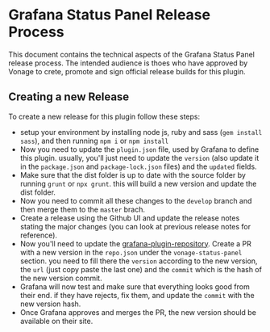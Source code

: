 # Grafana Status Panel Release Process

This document contains the technical aspects of the Grafana Status Panel release process. The intended audience is thoes who have approved by Vonage to crete, promote and sign official release builds for this plugin.

## Creating a new Release

To create a new release for this plugin follow these steps:

* setup your environment by installing node js, ruby and sass (`gem install sass`), and then running `npm i` or `npm install`
* Now you need to update the `plugin.json` file, used by Grafana to define this plugin. usually, you'll just need to update the `version` (also update it in the `package.json` and `package-lock.json` files) and the `updated` fields.
* Make sure that the dist folder is up to date with the source folder by running `grunt` or `npx grunt`. this will build a new version and update the dist folder.
* Now you need to commit all these changes to the `develop` branch and then merge them to the `master` brach.
* Create a release using the Github UI and update the release notes stating the major changes (you can look at previous release notes for reference).
* Now you'll need to update the [grafana-plugin-repository](https://github.com/grafana/grafana-plugin-repository). Create a PR with a new version in the `repo.json` under the `vonage-status-panel` section. you need to fill there the `version` according to the new version, the `url` (just copy paste the last one) and the `commit` which is the hash of the new version commit.
* Grafana will now test and make sure that everything looks good from their end. if they have rejects, fix them, and update the `commit` with the new version hash.
* Once Grafana approves and merges the PR, the new version should be available on their site.

